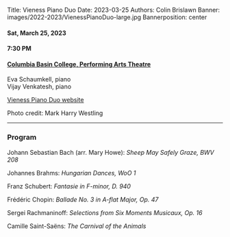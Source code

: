 Title: Vieness Piano Duo
Date: 2023-03-25
Authors: Colin Brislawn
Banner: images/2022-2023/VienessPianoDuo-large.jpg
Bannerposition: center

#### Sat, March 25, 2023

#### 7:30 PM

#### [Columbia Basin College, Performing Arts Theatre](https://goo.gl/maps/kNZ4DFSqJUNVorCE6)

Eva Schaumkell, piano <br>
Vijay Venkatesh, piano

[Vieness Piano Duo website](https://www.vienesspianoduo.com)

Photo credit: Mark Harry Westling

---

### Program

Johann Sebastian Bach (arr. Mary Howe): *Sheep May Safely Graze, BWV 208*

Johannes Brahms: *Hungarian Dances, WoO 1*

Franz Schubert: *Fantasie in F-minor, D. 940*

Frédéric Chopin: *Ballade No. 3 in A-flat Major, Op. 47*

Sergei Rachmaninoff: *Selections from Six Moments Musicaux, Op. 16*

Camille Saint-Saëns: *The Carnival of the Animals*

<!--
---

### Performer Biographies

[Axiom Brass bios (Word Document)]({attach}/2022-2023/Axiom bios.docx)

-->
